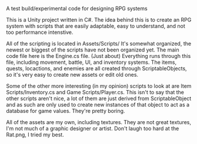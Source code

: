 A test build/experimental code for designing RPG systems

This is a Unity project written in C#. The idea behind this is to create an RPG system with scripts that are easily adaptable, easy to understand, and not too performance intenstive.

All of the scripting is located in Assets/Scripts/ It's somewhat organized, the newest or biggest of the scripts have not been organized yet. The main code file here is the Engine.cs file. (Just about) Everything runs through this file, including movement, battle, UI, and inventory systems. The items, quests, locactions, and enemies are all created through ScriptableObjects, so it's very easy to create new assets or edit old ones.

Some of the other more interesting (in my opinion) scripts to look at are Item Scripts/Inventory.cs and Game Scripts/Player.cs. This isn't to say that the other scripts aren't nice, a lot of them are just derived from ScriptableObject and as such are only used to create new instances of that object to act as a database for game values. They're pretty boring.

All of the assets are my own, including textures. They are not great textures, I'm not much of a graphic designer or artist. Don't laugh too hard at the Rat.png, I tried my best.

